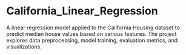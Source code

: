 # California_Linear_Regression
A linear regression model applied to the California Housing dataset to predict median house values based on various features. The project explores data preprocessing, model training, evaluation metrics, and visualizations.
